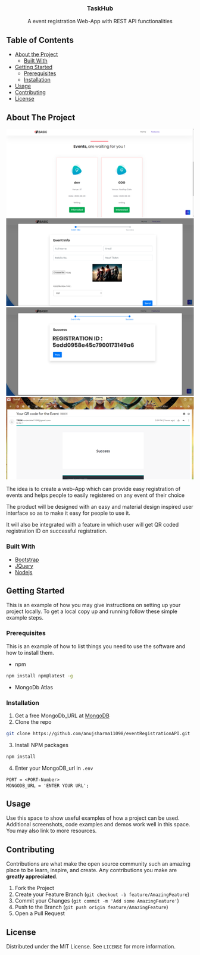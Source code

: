 


<!-- PROJECT LOGO -->


  <h3 align="center">TaskHub</h3>

  <p align="center">
    A event registration Web-App with REST API functionalities
    <br />
    
</p>



<!-- TABLE OF CONTENTS -->
## Table of Contents

* [About the Project](#about-the-project)
  * [Built With](#built-with)
* [Getting Started](#getting-started)
  * [Prerequisites](#prerequisites)
  * [Installation](#installation)
* [Usage](#usage)
* [Contributing](#contributing)
* [License](#license)




<!-- ABOUT THE PROJECT -->
## About The Project


![user-event](https://github.com/anujsharma11098/eventRegistrationAPI/blob/master/images/website_crd.png?raw=true)
![interestred-form](https://github.com/anujsharma11098/eventRegistrationAPI/blob/master/images/interested_user.png?raw=true)
![success](https://github.com/anujsharma11098/eventRegistrationAPI/blob/master/images/success.png?raw=true)
![email](https://github.com/anujsharma11098/eventRegistrationAPI/blob/master/images/gmail.png?raw=true)

The idea is to create a web-App which can provide easy registration of events and helps people to easily registered on any event of their choice


The product will be designed with an easy and material design inspired user interface so as to make it easy for people to use it.


It will also be integrated with a feature in which user will get QR coded registration ID on successful registration.



### Built With

* [Bootstrap](https://getbootstrap.com)
* [JQuery](https://jquery.com)
* [Nodejs](https://nodejs.com)


<!-- GETTING STARTED -->
## Getting Started

This is an example of how you may give instructions on setting up your project locally.
To get a local copy up and running follow these simple example steps.

### Prerequisites

This is an example of how to list things you need to use the software and how to install them.
* npm
```sh
npm install npm@latest -g
```
* MongoDb Atlas

### Installation

1. Get a free MongoDb_URL at [MongoDB](https://mongodb.com)
2. Clone the repo
```sh
git clone https://github.com/anujsharma11098/eventRegistrationAPI.git
```
3. Install NPM packages
```sh
npm install
```
4. Enter your MongoDB_url in `.env`
```ENV
PORT = <PORT-Number>
MONGODB_URL = 'ENTER YOUR URL';
```



<!-- USAGE EXAMPLES -->
## Usage

Use this space to show useful examples of how a project can be used. Additional screenshots, code examples and demos work well in this space. You may also link to more resources.









<!-- CONTRIBUTING -->
## Contributing

Contributions are what make the open source community such an amazing place to be learn, inspire, and create. Any contributions you make are **greatly appreciated**.

1. Fork the Project
2. Create your Feature Branch (`git checkout -b feature/AmazingFeature`)
3. Commit your Changes (`git commit -m 'Add some AmazingFeature'`)
4. Push to the Branch (`git push origin feature/AmazingFeature`)
5. Open a Pull Request



<!-- LICENSE -->
## License

Distributed under the MIT License. See `LICENSE` for more information.






